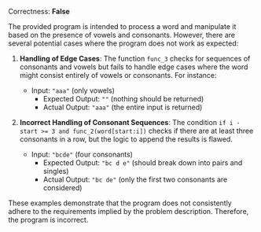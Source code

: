 Correctness: **False**

The provided program is intended to process a word and manipulate it based on the presence of vowels and consonants. However, there are several potential cases where the program does not work as expected:

1. **Handling of Edge Cases**: The function `func_3` checks for sequences of consonants and vowels but fails to handle edge cases where the word might consist entirely of vowels or consonants. For instance:
   - Input: `"aaa"` (only vowels)
     - Expected Output: `""` (nothing should be returned)
     - Actual Output: `"aaa"` (the entire input is returned)

2. **Incorrect Handling of Consonant Sequences**: The condition `if i - start >= 3 and func_2(word[start:i])` checks if there are at least three consonants in a row, but the logic to append the results is flawed. 
   - Input: `"bcde"` (four consonants)
     - Expected Output: `"bc d e"` (should break down into pairs and singles)
     - Actual Output: `"bc de"` (only the first two consonants are considered)

These examples demonstrate that the program does not consistently adhere to the requirements implied by the problem description. Therefore, the program is incorrect.